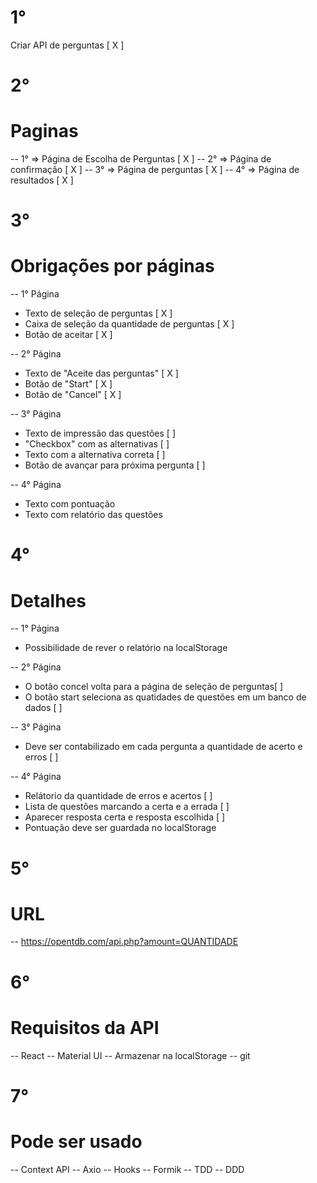 # 1°

Criar API de perguntas [ X ]

# 2°

# Paginas

-- 1° => Página de Escolha de Perguntas [ X ]
-- 2° => Página de confirmação [ X ]
-- 3° => Página de perguntas [ X ]
-- 4° => Página de resultados [ X ]

# 3°

# Obrigações por páginas

-- 1° Página

- Texto de seleção de perguntas [ X ]
- Caixa de seleção da quantidade de perguntas [ X ]
- Botão de aceitar [ X ]

-- 2° Página

- Texto de "Aceite das perguntas" [ X ]
- Botão de "Start" [ X ]
- Botão de "Cancel" [ X ]

-- 3° Página

- Texto de impressão das questões [ ]
- "Checkbox" com as alternativas [ ]
- Texto com a alternativa correta [ ]
- Botão de avançar para próxima pergunta [ ]

-- 4° Página

- Texto com pontuação
- Texto com relatório das questões

# 4°

# Detalhes

-- 1° Página

- Possibilidade de rever o relatório na localStorage

-- 2° Página

- O botão concel volta para a página de seleção de perguntas[ ]
- O botão start seleciona as quatidades de questões em um banco de dados [ ]

-- 3° Página

- Deve ser contabilizado em cada pergunta a quantidade de acerto e erros [ ]

-- 4° Página

- Relátorio da quantidade de erros e acertos [ ]
- Lista de questões marcando a certa e a errada [ ]
- Aparecer resposta certa e resposta escolhida [ ]
- Pontuação deve ser guardada no localStorage

# 5°

# URL

-- https://opentdb.com/api.php?amount=QUANTIDADE

# 6°

# Requisitos da API

-- React
-- Material UI
-- Armazenar na localStorage
-- git

# 7°

# Pode ser usado

-- Context API
-- Axio
-- Hooks
-- Formik
-- TDD
-- DDD
